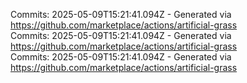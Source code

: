 Commits: 2025-05-09T15:21:41.094Z - Generated via https://github.com/marketplace/actions/artificial-grass
<br>
Commits: 2025-05-09T15:21:41.094Z - Generated via https://github.com/marketplace/actions/artificial-grass
<br>
Commits: 2025-05-09T15:21:41.094Z - Generated via https://github.com/marketplace/actions/artificial-grass
<br>
